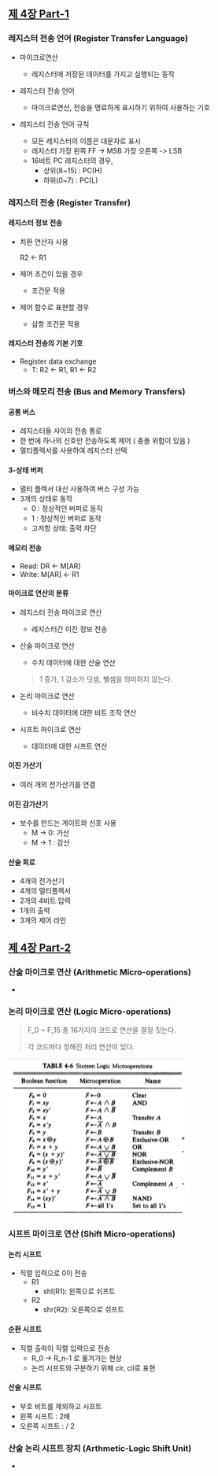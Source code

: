 
## [제 4장 Part-1](https://www.youtube.com/watch?v=LDjco5XJH1E&list=PLc8fQ-m7b1hCHTT7VH2oo0Ng7Et096dYc&index=8)

### 레지스터 전송 언어 (Register Transfer Language)

- 마이크로연산
  - 레지스터에 저장된 데이터를 가지고 실행되는 동작

- 레지스터 전송 언어
  - 마이크로연산, 전송을 명료하게 표시하기 위하여 사용하는 기호

- 레지스터 전송 언어 규칙
  - 모든 레지스터의 이름은 대문자로 표시
  - 레지스터 가장 왼쪽 FF -> MSB 가장 오른쪽 -> LSB
  - 16비트 PC 레지스터의 경우,
    - 상위(8~15) : PC(H)
    - 하위(0~7) : PC(L)




### 레지스터 전송 (Register Transfer)



#### 레지스터 정보 전송

* 치환 연산자 사용

  R2 <- R1

* 제어 조건이 있을 경우
  * 조건문 적용
* 제어 함수로 표현할 경우
  * 삼항 조건문 적용



#### 레지스터 전송의 기본 기호

* Register data exchange
  * T: R2 <- R1, R1 <- R2



### 버스와 메모리 전송 (Bus and Memory Transfers)



#### 공통 버스

* 레지스터들 사이의 전송 통로
* 한 번에 하나의 신호만 전송하도록 제어 ( 충돌 위험이 있음 )
* 멀티플렉서를 사용하여 레지스터 선택



#### 3-상태 버퍼

* 멀티 플렉서 대신 사용하여 버스 구성 가능
* 3개의 상태로 동작
  * 0 : 정상적인 버퍼로 동작
  * 1 : 정상적인 버퍼로 동작
  * 고저항 상태: 출력 차단



#### 메모리 전송

* Read: DR <- M[AR]
* Write: M[AR] <- R1



#### 마이크로 연산의 분류

* 레지스터 전송 마이크로 연산

  * 레지스터간 이진 정보 전송

* 산술 마이크로 연산

  * 수치 데이터에 대한 산술 연산

  > 1 증가, 1 감소가 덧셈, 뺄셈을 의미하지 않는다.

* 논리 마이크로 연산

  * 비수치 데이터에 대한 비트 조작 연산

* 시프트 마이크로 연산

  * 데이터에 대한 시프트 연산



#### 이진 가산기

* 여러 개의 전가산기를 연결

#### 이진 감가산기

* 보수를 만드는 게이트와 신호 사용
  * M -> 0: 가산
  * M -> 1 : 감산



#### 산술 회로

* 4개의 전가산기
* 4개의 멀티플렉서
* 2개의 4비트 입력
* 1개의 출력
* 3개의 제어 라인



## [제 4장 Part-2](https://www.youtube.com/watch?v=IUapFpDKhKI&list=PLc8fQ-m7b1hCHTT7VH2oo0Ng7Et096dYc&index=9)

### 산술 마이크로 연산 (Arithmetic Micro-operations)

- 

### 논리 마이크로 연산 (Logic Micro-operations)

>F_0 ~  F_15 총 16가지의 코드로 연산을 결정 짓는다.
>
>각 코드마다 정해진 처리 연산이 있다.

![image-20220706192022163](4장-레지스터-전송과-마이크로-연산.assets/image-20220706192022163.png)



### 시프트 마이크로 연산 (Shift Micro-operations)

#### 논리 시프트

* 직렬 입력으로 0이 전송
  * R1
    * shl(R1): 왼쪽으로 쉬프트
  * R2
    * shr(R2): 오른쪽으로 쉬프트

#### 순환 시프트

* 직렬 출력이 직렬 입력으로 전송
  * R_0 -> R_n-1 로 옮겨가는 현상
  * 논리 시프트와 구분하기 위해 cir, cil로 표현

#### 산술 시프트

* 부호 비트를 제외하고 시프트
* 왼쪽 시프트 : 2배
* 오른쪽 시프트 : / 2





### 산술 논리 시프트 장치 (Arthmetic-Logic Shift Unit)

-